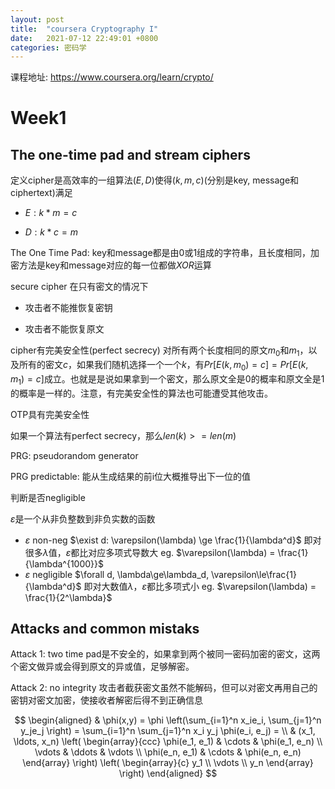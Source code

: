 ```yaml
---
layout: post
title:  "coursera Cryptography I"
date:   2021-07-12 22:49:01 +0800
categories: 密码学
---
```


课程地址: https://www.coursera.org/learn/crypto/

# Week1

## The one-time pad and stream ciphers

定义cipher是高效率的一组算法$(E, D)$​使得$(k, m, c)$​​ (分别是key, message和ciphertext)满足

* $E: k * m = c$

* $D: k * c = m$​

  

The One Time Pad:  key和message都是由0或1组成的字符串，且长度相同，加密方法是key和message对应的每一位都做$XOR$​运算



secure cipher 在只有密文的情况下

* 攻击者不能推恢复密钥

* 攻击者不能恢复原文

  

cipher有完美安全性(perfect secrecy) 对所有两个长度相同的原文$m_0$和$m_1$，以及所有的密文$c$，如果我们随机选择一个一个$k$，有$Pr[E(k, m_0) = c] = Pr[E(k, m_1) = c]$​成立。也就是是说如果拿到一个密文，那么原文全是0的概率和原文全是1的概率是一样的。注意，有完美安全性的算法也可能遭受其他攻击。



OTP具有完美安全性



如果一个算法有perfect secrecy，那么$len(k) >= len(m)$​



PRG: pseudorandom generator

PRG predictable: 能从生成结果的前i位大概推导出下一位的值



判断是否negligible 

$\varepsilon$是一个从非负整数到非负实数的函数

* $\varepsilon$ non-neg  $\exist d: \varepsilon(\lambda) \ge \frac{1}{\lambda^d}$ 即对很多$\lambda$值，$\varepsilon$都比对应多项式导数大       eg. $\varepsilon(\lambda) = \frac{1}{\lambda^{1000}}$
* $\varepsilon$ negligible $\forall d, \lambda\ge\lambda_d, \varepsilon\le\frac{1}{\lambda^d}$ 即对大数值$\lambda$，$\varepsilon$都比多项式小          eg. $\varepsilon(\lambda) = \frac{1}{2^\lambda}$​



## Attacks and common mistaks

Attack 1:    two time pad是不安全的，如果拿到两个被同一密码加密的密文，这两个密文做异或会得到原文的异或值，足够解密。

Attack 2:    no integrity 攻击者截获密文虽然不能解码，但可以对密文再用自己的密钥对密文加密，使接收者解密后得不到正确信息 


$$
\begin{aligned}
  & \phi(x,y) = \phi \left(\sum_{i=1}^n x_ie_i, \sum_{j=1}^n y_je_j \right)
  = \sum_{i=1}^n \sum_{j=1}^n x_i y_j \phi(e_i, e_j) = \\
  & (x_1, \ldots, x_n) \left( \begin{array}{ccc}
      \phi(e_1, e_1) & \cdots & \phi(e_1, e_n) \\
      \vdots & \ddots & \vdots \\
      \phi(e_n, e_1) & \cdots & \phi(e_n, e_n)
    \end{array} \right)
  \left( \begin{array}{c}
      y_1 \\
      \vdots \\
      y_n
    \end{array} \right)
\end{aligned}
$$